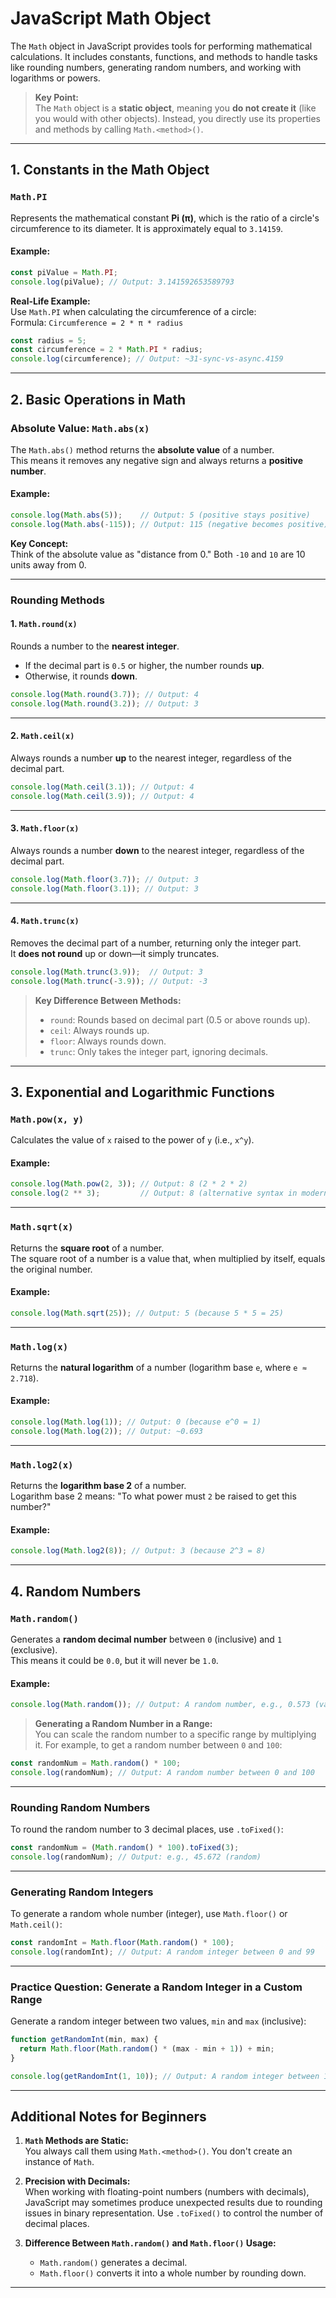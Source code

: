 # JavaScript Math Object

The `Math` object in JavaScript provides tools for performing mathematical calculations. It includes constants, functions, and methods to handle tasks like rounding numbers, generating random numbers, and working with logarithms or powers.  

> **Key Point:**  
> The `Math` object is a **static object**, meaning you **do not create it** (like you would with other objects). Instead, you directly use its properties and methods by calling `Math.<method>()`.

---

## 1. Constants in the Math Object

### **`Math.PI`**
Represents the mathematical constant **Pi (π)**, which is the ratio of a circle's circumference to its diameter. It is approximately equal to `3.14159`.

#### Example:
```javascript
const piValue = Math.PI;
console.log(piValue); // Output: 3.141592653589793

```

**Real-Life Example:**  
Use `Math.PI` when calculating the circumference of a circle:  
Formula: `Circumference = 2 * π * radius`

```javascript
const radius = 5;
const circumference = 2 * Math.PI * radius;
console.log(circumference); // Output: ~31-sync-vs-async.4159

```

----------

## 2. Basic Operations in Math

### **Absolute Value: `Math.abs(x)`**

The `Math.abs()` method returns the **absolute value** of a number.  
This means it removes any negative sign and always returns a **positive number**.

#### Example:

```javascript
console.log(Math.abs(5));    // Output: 5 (positive stays positive)
console.log(Math.abs(-115)); // Output: 115 (negative becomes positive)

```

**Key Concept:**  
Think of the absolute value as "distance from 0." Both `-10` and `10` are 10 units away from 0.

----------

### **Rounding Methods**

#### 1. **`Math.round(x)`**

Rounds a number to the **nearest integer**.

-   If the decimal part is `0.5` or higher, the number rounds **up**.
-   Otherwise, it rounds **down**.

```javascript
console.log(Math.round(3.7)); // Output: 4
console.log(Math.round(3.2)); // Output: 3

```

----------

#### 2. **`Math.ceil(x)`**

Always rounds a number **up** to the nearest integer, regardless of the decimal part.

```javascript
console.log(Math.ceil(3.1)); // Output: 4
console.log(Math.ceil(3.9)); // Output: 4

```

----------

#### 3. **`Math.floor(x)`**

Always rounds a number **down** to the nearest integer, regardless of the decimal part.

```javascript
console.log(Math.floor(3.7)); // Output: 3
console.log(Math.floor(3.1)); // Output: 3

```

----------

#### 4. **`Math.trunc(x)`**

Removes the decimal part of a number, returning only the integer part.  
It **does not round** up or down—it simply truncates.

```javascript
console.log(Math.trunc(3.9));  // Output: 3
console.log(Math.trunc(-3.9)); // Output: -3

```

> **Key Difference Between Methods:**
> 
> -   `round`: Rounds based on decimal part (0.5 or above rounds up).
> -   `ceil`: Always rounds up.
> -   `floor`: Always rounds down.
> -   `trunc`: Only takes the integer part, ignoring decimals.

----------

## 3. Exponential and Logarithmic Functions

### **`Math.pow(x, y)`**

Calculates the value of `x` raised to the power of `y` (i.e., `x^y`).

#### Example:

```javascript
console.log(Math.pow(2, 3)); // Output: 8 (2 * 2 * 2)
console.log(2 ** 3);         // Output: 8 (alternative syntax in modern JavaScript)

```

----------

### **`Math.sqrt(x)`**

Returns the **square root** of a number.  
The square root of a number is a value that, when multiplied by itself, equals the original number.

#### Example:

```javascript
console.log(Math.sqrt(25)); // Output: 5 (because 5 * 5 = 25)

```

----------

### **`Math.log(x)`**

Returns the **natural logarithm** of a number (logarithm base `e`, where `e ≈ 2.718`).

#### Example:

```javascript
console.log(Math.log(1)); // Output: 0 (because e^0 = 1)
console.log(Math.log(2)); // Output: ~0.693

```

----------

### **`Math.log2(x)`**

Returns the **logarithm base 2** of a number.  
Logarithm base 2 means: "To what power must `2` be raised to get this number?"

#### Example:

```javascript
console.log(Math.log2(8)); // Output: 3 (because 2^3 = 8)

```

----------

## 4. Random Numbers

### **`Math.random()`**

Generates a **random decimal number** between `0` (inclusive) and `1` (exclusive).  
This means it could be `0.0`, but it will never be `1.0`.

#### Example:

```javascript
console.log(Math.random()); // Output: A random number, e.g., 0.573 (varies each time)

```

> **Generating a Random Number in a Range:**  
> You can scale the random number to a specific range by multiplying it. For example, to get a random number between `0` and `100`:

```javascript
const randomNum = Math.random() * 100;
console.log(randomNum); // Output: A random number between 0 and 100

```

----------

### **Rounding Random Numbers**

To round the random number to 3 decimal places, use `.toFixed()`:

```javascript
const randomNum = (Math.random() * 100).toFixed(3);
console.log(randomNum); // Output: e.g., 45.672 (random)

```

----------

### **Generating Random Integers**

To generate a random whole number (integer), use `Math.floor()` or `Math.ceil()`:

```javascript
const randomInt = Math.floor(Math.random() * 100);
console.log(randomInt); // Output: A random integer between 0 and 99

```

----------

### **Practice Question: Generate a Random Integer in a Custom Range**

Generate a random integer between two values, `min` and `max` (inclusive):

```javascript
function getRandomInt(min, max) {
  return Math.floor(Math.random() * (max - min + 1)) + min;
}

console.log(getRandomInt(1, 10)); // Output: A random integer between 1 and 10

```

----------

## Additional Notes for Beginners

1.  **`Math` Methods are Static:**  
    You always call them using `Math.<method>()`. You don't create an instance of `Math`.
    
2.  **Precision with Decimals:**  
    When working with floating-point numbers (numbers with decimals), JavaScript may sometimes produce unexpected results due to rounding issues in binary representation. Use `.toFixed()` to control the number of decimal places.
    
3.  **Difference Between `Math.random()` and `Math.floor()` Usage:**
    
    -   `Math.random()` generates a decimal.
    -   `Math.floor()` converts it into a whole number by rounding down.

----------
